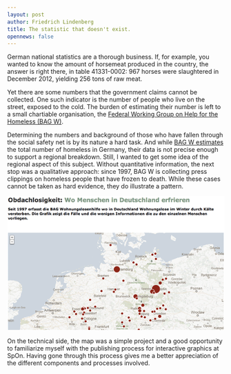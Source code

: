 ```yaml
---
layout: post
author: Friedrich Lindenberg
title: The statistic that doesn't exist.
opennews: false
---
```


German national statistics are a thorough business. If, for example, you wanted to know
the amount of horsemeat produced in the country, the answer is right there, in table
41331-0002: 967 horses were slaughtered in December 2012, yielding 256 tons
of raw meat.

Yet there are some numbers that the government claims cannot be collected. One such
indicator is the number of people who live on the street, exposed to the cold. The burden
of estimating their number is left to a small chartiable organisation, the [Federal Working
Group on Help for the Homeless (BAG W)](http://www.bagw.de/index2.html).

Determining the numbers and background of those who have fallen through the social safety
net is by its nature a hard task. And while [BAG W estimates]( http://www.bagw.de/agstado/Statistikbericht_2011_Tabellenversion.pdf) the total number of homeless
in Germany, their data is not precise enough to support a regional breakdown. Still, I
wanted to get some idea of the regional aspect of this subject. Without quantitative
information, the next stop was a qualitative approach: since 1997, BAG W is collecting
press clippings on homeless people that have frozen to death. While these cases cannot
be taken as hard evidence, they do illustrate a pattern.

<a href="http://www.spiegel.de/wissenschaft/medizin/obdachlose-kaeltetote-in-deutschland-a-883427.html"><img src="/assets/images/kaeltetote.png"  class="img-responsive" alt="Karte der Kältetoten in Deutschland"></a>

On the technical side, the map was a simple project and a good opportunity to familiarize
myself with the publishing process for interactive graphics at SpOn. Having gone through
this process gives me a better appreciation of the different components and processes
involved.




